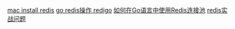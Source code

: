 [mac install redis](http://www.jianshu.com/p/6b5eca8d908b)
[go redis操作  redigo](https://www.zybuluo.com/NickYu/note/61130)
[如何在Go语言中使用Redis连接池](http://www.qingpingshan.com/jb/go/55641.html)
[redis实战问题](https://zhuoroger.github.io/)
